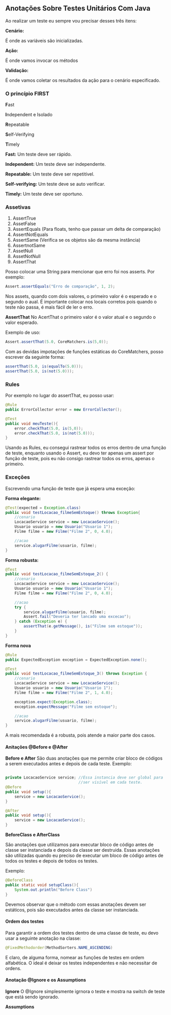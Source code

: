 ## Anotações Sobre Testes Unitários Com Java

Ao realizar um teste eu sempre vou precisar desses três itens:

**Cenário:**

É onde as variáveis são inicializadas.

**Ação:**

É onde vamos invocar os métodos
	
**Validação:**

É onde vamos coletar os resultados da ação para o cenário especificado.

### O princípio FIRST

**F**ast

**I**ndependent e Isolado

**R**epeatable

**S**elf-Verifying

**T**imely

**Fast:** Um teste deve ser rápido.

**Independent:** Um teste deve ser independente.

**Repeatable:** Um teste deve ser repetitível.

**Self-verifying:** Um teste deve se auto verificar.

**Timely:** Um teste deve ser oportuno.

### Assetivas

1. AssertTrue
2. AssetFalse
3. AssertEquals (Para floats, tenho que passar um delta de comparação)
4. AssertNotEquals
4. AssertSame (Verifica se os objetos são da mesma instância)
5. AssertnotSame
5. AssetNull
6. AssetNotNull
7. AssertThat

Posso colocar uma String para mencionar que erro foi nos asserts. Por exemplo:

```java
Assert.assertEquals("Erro de comparação", 1, 2);
```

Nos assets, quando com dois valores, o primeiro valor é o esperado e o segundo o aual. É importante colocar nos locais corretos pois quando o teste não passa, é mais fácil de ler o erro.

**AssertThat**
No AcertThat o primeiro valor é o valor atual e o segundo o valor esperado.

Exemplo de uso:

```java
Assert.assertThat(5.0, CoreMatchers.is(5,0));
```
Com as devidas impotações de funções estáticas do CoreMatchers, posso escrever da seguinte forma:

```java
assertThat(5.0, is(equalTo(5.0)));
assertThat(5.0, is(not(5.0)));
```

### Rules
Por exemplo no lugar do assertThat, eu posso usar:

```java
@Rule
public ErrorCollector error = new ErrorCollector();

@Test
public void meuTeste(){
	error.checkThat(5.0, is(5,0));
    error.checkThat(5.0, is(not(5.0)));
}
```
Usando as Rules, eu consegui rastrear todos os erros dentro de uma função de teste, enquanto usando o Assert, eu devo ter apenas um assert por função de teste, pois eu não consigo rastrear todos os erros, apenas o primeiro.

### Exceções

Escrevendo uma função de teste que já espera uma exceção:

**Forma elegante:**
```java
@Test(expected = Exception.class)
public void testLocacao_filmeSemEstoque() throws Exception{
    //cenario
    LocacaoService service = new LocacaoService();
    Usuario usuario = new Usuario("Usuario 1");
    Filme filme = new Filme("Filme 2", 0, 4.0);

    //acao
    service.alugarFilme(usuario, filme);
}
```

**Forma robusta:**
```java
@Test
public void testLocacao_filmeSemEstoque_2() {
    //cenario
    LocacaoService service = new LocacaoService();
    Usuario usuario = new Usuario("Usuario 1");
    Filme filme = new Filme("Filme 2", 0, 4.0);

    //acao
    try {
        service.alugarFilme(usuario, filme);
        Assert.fail("Deveria ter lancado uma excecao");
    } catch (Exception e) {
        assertThat(e.getMessage(), is("Filme sem estoque"));
    }
}
```

**Forma nova**
```java
@Rule
public ExpectedException exception = ExpectedException.none();

@Test
public void testLocacao_filmeSemEstoque_3() throws Exception {
    //cenario
    LocacaoService service = new LocacaoService();
    Usuario usuario = new Usuario("Usuario 1");
    Filme filme = new Filme("Filme 2", 1, 4.0);

    exception.expect(Exception.class);
    exception.expectMessage("Filme sem estoque");

    //acao
    service.alugarFilme(usuario, filme);
}
```

A mais recomendada é a robusta, pois atende a maior parte dos casos.

#### Anitações @Before e @After

**Before e After**
São duas anotações que me permite criar bloco de códigos a serem executados antes e depois de cada teste.
Exemplo:
```java

private LocacaoService service; //Essa instancia deve ser global para
								//ser visível em cada teste.
@Before
public void setup(){
    service = new LocacaoService();
}

@After
public void setup(){
    service = new LocacaoService();
}
```

**BeforeClass e AfterClass**

São anotações que utilizamos para executar bloco de código antes de classe ser instanciada e depois da classe ser destruida.
Essas anotações são utilizadas quando eu preciso de executar um bloco de código antes de todos os testes e depois de todos os testes.

Exemplo:
```java
@BeforeClass
public static void setupClass(){
	System.out.println("Before Class")
}
```
Devemos observar que o método com essas anotações devem ser estáticos, pois são executados antes da classe ser instanciada.

#### Ordem dos testes

Para garantir a ordem dos testes dentro de uma classe de teste, eu devo usar a seguinte anotação na classe:

```java
@FixedMethodorder(MethodSorters.NAME_ASCENDING)
```

E claro, de alguma forma, nomear as funções de testes em ordem alfabética.
O ideal é deixar os testes independentes e não necessitar de ordens.

####  Anotação @Ignore e os Assumptions

**Ignore**
O @Ignore simplesmente igrnora o teste e mostra na switch de teste que está sendo ignorado.

**Assumptions**

